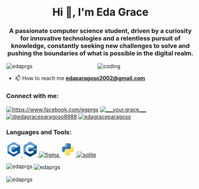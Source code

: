 <h1 align="center">Hi 👋, I'm Eda Grace</h1>
<h3 align="center">A passionate computer science student, driven by a curiosity for innovative technologies and a relentless pursuit of knowledge, constantly seeking new challenges to solve and pushing the boundaries of what is possible in the digital realm.</h3>
<img align="right" alt="coding" width="260" src="https://github.com/edaprgs/edaprgs/assets/117576162/75b29425-1f0c-4cd1-ba91-5212d4d92a9b">
<p align="left"> <img src="https://komarev.com/ghpvc/?username=edaprgs&label=Profile%20views&color=0e75b6&style=flat" alt="edaprgs" /> </p>

- 📫 How to reach me **edaparagoso2002@gmail.com**

<h3 align="left">Connect with me:</h3>
<p align="left">
<a href="https://www.facebook.com/egprgs" target="blank"><img align="center" src="https://raw.githubusercontent.com/rahuldkjain/github-profile-readme-generator/master/src/images/icons/Social/facebook.svg" alt="https://www.facebook.com/egprgs" height="30" width="40" /></a>
<a href="https://instagram.com/___your.grace___" target="blank"><img align="center" src="https://raw.githubusercontent.com/rahuldkjain/github-profile-readme-generator/master/src/images/icons/Social/instagram.svg" alt="___your.grace___" height="30" width="40" /></a>
<a href="https://www.youtube.com/@edagraceparagoso-de6wc" target="blank"><img align="center" src="https://raw.githubusercontent.com/rahuldkjain/github-profile-readme-generator/master/src/images/icons/Social/youtube.svg" alt="@edagraceparagoso8988" height="30" width="40" /></a>
<a href="https://discord.gg/edagraceparagoso" target="blank"><img align="center" src="https://raw.githubusercontent.com/rahuldkjain/github-profile-readme-generator/master/src/images/icons/Social/discord.svg" alt="edagraceparagoso" height="30" width="40" /></a>
</p>

<h3 align="left">Languages and Tools:</h3>
<p align="left"> <a href="https://www.cprogramming.com/" target="_blank" rel="noreferrer"> <img src="https://raw.githubusercontent.com/devicons/devicon/master/icons/c/c-original.svg" alt="c" width="40" height="40"/> </a> <a href="https://www.w3schools.com/cpp/" target="_blank" rel="noreferrer"> <img src="https://raw.githubusercontent.com/devicons/devicon/master/icons/cplusplus/cplusplus-original.svg" alt="cplusplus" width="40" height="40"/> </a> <a href="https://www.figma.com/" target="_blank" rel="noreferrer"> <img src="https://www.vectorlogo.zone/logos/figma/figma-icon.svg" alt="figma" width="40" height="40"/> </a> <a href="https://www.python.org" target="_blank" rel="noreferrer"> <img src="https://raw.githubusercontent.com/devicons/devicon/master/icons/python/python-original.svg" alt="python" width="40" height="40"/> </a> <a href="https://www.sqlite.org/" target="_blank" rel="noreferrer"> <img src="https://www.vectorlogo.zone/logos/sqlite/sqlite-icon.svg" alt="sqlite" width="40" height="40"/> </a> </p>

<p><img align="left" src="https://github-readme-stats.vercel.app/api/top-langs?username=edaprgs&show_icons=true&locale=en&layout=compact" alt="edaprgs" /></p>

<p>&nbsp;<img align="center" src="https://github-readme-stats.vercel.app/api?username=edaprgs&show_icons=true&locale=en" alt="edaprgs" /></p>

<p><img align="center" src="https://github-readme-streak-stats.herokuapp.com/?user=edaprgs&" alt="edaprgs" /></p>
